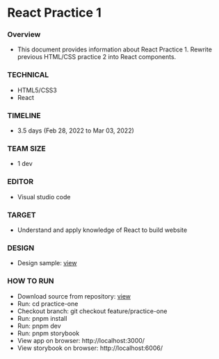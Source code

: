 # React Practice 1

### Overview

- This document provides information about React Practice 1. Rewrite previous HTML/CSS practice 2 into React components.

### TECHNICAL

- HTML5/CSS3
- React

### TIMELINE

- 3.5 days (Feb 28, 2022 to Mar 03, 2022)

### TEAM SIZE

- 1 dev

### EDITOR

- Visual studio code

### TARGET

- Understand and apply knowledge of React to build website

### DESIGN

- Design sample: [view](https://www.figma.com/file/f9mJgnGXlJA34gtyLtxwPg/converter---figma-landing-page-(Community)?node-id=65%3A0)

### HOW TO RUN

- Download source from repository: [view](https://gitlab.asoft-python.com/g-hoangle/react-training/-/tree/feature/practice-one/)
- Run: cd practice-one
- Checkout branch: git checkout feature/practice-one
- Run: pnpm install
- Run: pnpm dev
- Run: pnpm storybook
- View app on browser: http://localhost:3000/
- View storybook on browser: http://localhost:6006/
